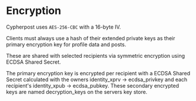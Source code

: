# Encryption

Cypherpost uses `AES-256-CBC` with a 16-byte IV.

Clients must always use a hash of their extended private keys as their primary encryption key for profile data and posts.

These are shared with selected recipients via symmetric encryption using ECDSA Shared Secret.

The primary encryption key is encrypted per recipient with a ECDSA Shared Secret calculated with the owners identity_xprv -> ecdsa_privkey and each recipient's identity_xpub -> ecdsa_pubkey. These secondary encrypted keys are named decryption_keys on the servers key store.
